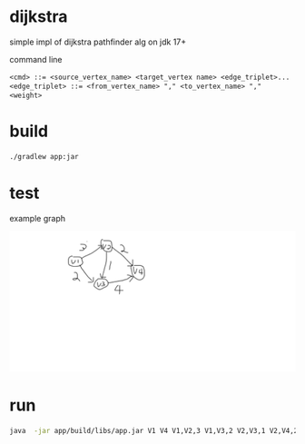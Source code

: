 # dijkstra
simple impl of dijkstra pathfinder alg on jdk 17+

command line 
```bnf
<cmd> ::= <source_vertex_name> <target_vertex name> <edge_triplet>...
<edge_triplet> ::= <from_vertex_name> "," <to_vertex_name> "," <weight>
```

# build
```bash
./gradlew app:jar
```
# test
example graph

![example graph](./Drawing.png)

# run
```bash
java  -jar app/build/libs/app.jar V1 V4 V1,V2,3 V1,V3,2 V2,V3,1 V2,V4,2 V3,V4,4 
```
